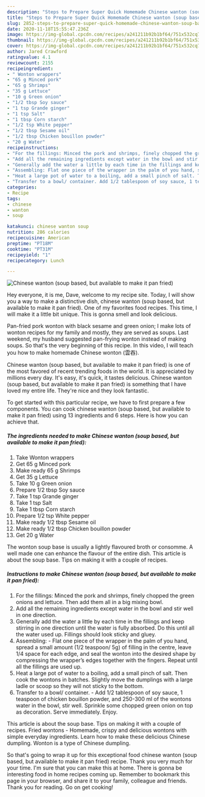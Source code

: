 ```yaml
---
description: "Steps to Prepare Super Quick Homemade Chinese wanton (soup based, but available to make it pan fried)"
title: "Steps to Prepare Super Quick Homemade Chinese wanton (soup based, but available to make it pan fried)"
slug: 2852-steps-to-prepare-super-quick-homemade-chinese-wanton-soup-based-but-available-to-make-it-pan-fried
date: 2020-11-18T15:55:47.236Z
image: https://img-global.cpcdn.com/recipes/a241211b92b1bf64/751x532cq70/chinese-wanton-soup-based-but-available-to-make-it-pan-fried-recipe-main-photo.jpg
thumbnail: https://img-global.cpcdn.com/recipes/a241211b92b1bf64/751x532cq70/chinese-wanton-soup-based-but-available-to-make-it-pan-fried-recipe-main-photo.jpg
cover: https://img-global.cpcdn.com/recipes/a241211b92b1bf64/751x532cq70/chinese-wanton-soup-based-but-available-to-make-it-pan-fried-recipe-main-photo.jpg
author: Jared Crawford
ratingvalue: 4.1
reviewcount: 2155
recipeingredient:
- " Wonton wrappers"
- "65 g Minced pork"
- "65 g Shrimps"
- "35 g Lettuce"
- "10 g Green onion"
- "1/2 tbsp Soy sauce"
- "1 tsp Grande ginger"
- "1 tsp Salt"
- "1 tbsp Corn starch"
- "1/2 tsp White pepper"
- "1/2 tbsp Sesame oil"
- "1/2 tbsp Chicken bouillon powder"
- "20 g Water"
recipeinstructions:
- "For the fillings: Minced the pork and shrimps, finely chopped the green onions and lettuce. Then add them all in a big mixing bowl."
- "Add all the remaining ingredients except water in the bowl and stir well in one direction."
- "Generally add the water a little by each time in the fillings and keep stirring in one direction until the water is fully absorbed. Do this until all the water used up. Fillings should look sticky and gluey."
- "Assembling: Flat one piece of the wrapper in the palm of you hand, spread a small amount (1/2 teaspoon/ 5g) of filling in the centre, leave 1/4 space for each edge, and seal the wonton into the desired shape by compressing the wrapper’s edges together with the fingers. Repeat until all the fillings are used up."
- "Heat a large pot of water to a boiling, add a small pinch of salt. Then cook the wontons in batches. Slightly move the dumplings with a large ladle or scoop so they will not sticky to the bottom."
- "Transfer to a bowl/ container. Add 1/2 tablespoon of soy sauce, 1 teaspoon of chicken bouillon powder, and 250-300 ml of the wontons water in the bowl, stir well. Sprinkle some chopped green onion on top as decoration. Serve immediately. Enjoy."
categories:
- Recipe
tags:
- chinese
- wanton
- soup

katakunci: chinese wanton soup 
nutrition: 286 calories
recipecuisine: American
preptime: "PT18M"
cooktime: "PT31M"
recipeyield: "1"
recipecategory: Lunch

---
```



![Chinese wanton (soup based, but available to make it pan fried)](https://img-global.cpcdn.com/recipes/a241211b92b1bf64/751x532cq70/chinese-wanton-soup-based-but-available-to-make-it-pan-fried-recipe-main-photo.jpg)

Hey everyone, it is me, Dave, welcome to my recipe site. Today, I will show you a way to make a distinctive dish, chinese wanton (soup based, but available to make it pan fried). One of my favorites food recipes. This time, I will make it a little bit unique. This is gonna smell and look delicious.

Pan-fried pork wonton with black sesame and green onion; I make lots of wonton recipes for my family and mostly, they are served as soups. Last weekend, my husband suggested pan-frying wonton instead of making soups. So that&#39;s the very beginning of this recipe. In this video, I will teach you how to make homemade Chinese wonton (雲吞).

Chinese wanton (soup based, but available to make it pan fried) is one of the most favored of recent trending foods in the world. It is appreciated by millions every day. It's easy, it's quick, it tastes delicious. Chinese wanton (soup based, but available to make it pan fried) is something that I have loved my entire life. They're nice and they look fantastic.


To get started with this particular recipe, we have to first prepare a few components. You can cook chinese wanton (soup based, but available to make it pan fried) using 13 ingredients and 6 steps. Here is how you can achieve that.

<!--inarticleads1-->

##### The ingredients needed to make Chinese wanton (soup based, but available to make it pan fried):

1. Take  Wonton wrappers
1. Get 65 g Minced pork
1. Make ready 65 g Shrimps
1. Get 35 g Lettuce
1. Take 10 g Green onion
1. Prepare 1/2 tbsp Soy sauce
1. Take 1 tsp Grande ginger
1. Take 1 tsp Salt
1. Take 1 tbsp Corn starch
1. Prepare 1/2 tsp White pepper
1. Make ready 1/2 tbsp Sesame oil
1. Make ready 1/2 tbsp Chicken bouillon powder
1. Get 20 g Water


The wonton soup base is usually a lightly flavoured broth or consomme. A well made one can enhance the flavour of the entire dish. This article is about the soup base. Tips on making it with a couple of recipes. 

<!--inarticleads2-->

##### Instructions to make Chinese wanton (soup based, but available to make it pan fried):

1. For the fillings: Minced the pork and shrimps, finely chopped the green onions and lettuce. Then add them all in a big mixing bowl.
1. Add all the remaining ingredients except water in the bowl and stir well in one direction.
1. Generally add the water a little by each time in the fillings and keep stirring in one direction until the water is fully absorbed. Do this until all the water used up. Fillings should look sticky and gluey.
1. Assembling: - Flat one piece of the wrapper in the palm of you hand, spread a small amount (1/2 teaspoon/ 5g) of filling in the centre, leave 1/4 space for each edge, and seal the wonton into the desired shape by compressing the wrapper’s edges together with the fingers. Repeat until all the fillings are used up.
1. Heat a large pot of water to a boiling, add a small pinch of salt. Then cook the wontons in batches. Slightly move the dumplings with a large ladle or scoop so they will not sticky to the bottom.
1. Transfer to a bowl/ container. - Add 1/2 tablespoon of soy sauce, 1 teaspoon of chicken bouillon powder, and 250-300 ml of the wontons water in the bowl, stir well. Sprinkle some chopped green onion on top as decoration. Serve immediately. Enjoy.


This article is about the soup base. Tips on making it with a couple of recipes. Fried wontons - Homemade, crispy and delicious wontons with simple everyday ingredients. Learn how to make these delicious Chinese dumpling. Wonton is a type of Chinese dumpling. 

So that's going to wrap it up for this exceptional food chinese wanton (soup based, but available to make it pan fried) recipe. Thank you very much for your time. I'm sure that you can make this at home. There is gonna be interesting food in home recipes coming up. Remember to bookmark this page in your browser, and share it to your family, colleague and friends. Thank you for reading. Go on get cooking!

